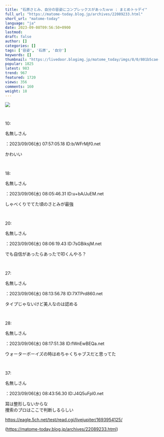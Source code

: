 ```yaml
---
title: "石原さとみ、自分の容姿にコンプレックスがあったｗｗ : まとめトゥデイ"
full_url: "https://matome-today.blog.jp/archives/22089233.html"
short_url: "matome-today"
language: "ja"
date: 2023-09-08T09:56:50+0900
lastmod: 
draft: false
author: []
categories: []
tags: ['容姿', '石原', '自分']
keywords: []
thumbnail: "https://livedoor.blogimg.jp/matome_today/imgs/8/0/801b5cae-s.png"
popular: 1825
latest: 983
trend: 967
featured: 1720
views: 356
comments: 160
weight: 18
---
```


![](https://livedoor.blogimg.jp/matome_today/imgs/8/0/801b5cae-s.png)

<div> <p></p><br> <p>10: <p>名無しさん</p>：2023/09/06(水) 07:57:05.18 ID:b/WFrMjf0.net<br></p><p><p> かわいい </p></p><br><p>18: <p>名無しさん</p>：2023/09/06(水) 08:05:46.31 ID:u+bA/JuEM.net<br></p><p> しゃべくりでてた頃のさとみが最強 </p><br><p>20: <p>名無しさん</p>：2023/09/06(水) 08:06:19.43 ID:7sGBiksjM.net<br></p><p><p> でも自信があったらあったで叩くんやろ？ </p></p><br><p>27: <p>名無しさん</p>：2023/09/06(水) 08:13:56.78 ID:7XTPrd860.net<br></p><p><p> タイプじゃないけど美人なのは認める </p></p><br><p>28: <p>名無しさん</p>：2023/09/06(水) 08:17:51.38 ID:fWnEwBEQa.net<br></p><p> ウォーターボーイズの時はめちゃくちゃブスだと思ってた </p><br><p>37: <p>名無しさん</p>：2023/09/06(水) 08:43:56.30 ID:J4Q5uFpl0.net<br></p><p><p> 耳は整形しないからな <br> 捜索のプロはここで判断しるらしい </p></p><a title='' target='_blank' href='https://eagle.5ch.net/test/read.cgi/livejupiter/1693954125/'>https://eagle.5ch.net/test/read.cgi/livejupiter/1693954125/</a><br> <p></p> </div>

(https://matome-today.blog.jp/archives/22089233.html)

